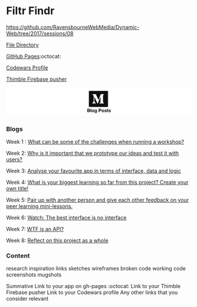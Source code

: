 # Filtr Findr
https://github.com/RavensbourneWebMedia/Dynamic-Web/tree/2017/sessions/08

[File Directory](https://github.com/CallumLovekin28/Open-Innovation-App)

[GitHub Pages](https://callumlovekin28.github.io/Open-Innovation-App/):octocat:

[Codewars Profile]()

[Thimble Firebase pusher]()

![blogs](https://raw.githubusercontent.com/CallumLovekin28/CreativeCollaboration/master/Images/blogposts.png)
### Blogs

Week 1 : [What can be some of the challenges when running a workshop?](https://medium.com/@c.lovekin/what-can-be-some-of-the-challenges-when-running-a-workshop-804fff4134ca) 

Week 2: [Why is it important that we prototype our ideas and test it with users?](https://medium.com/@c.lovekin/why-is-it-important-that-we-prototype-our-ideas-and-test-it-with-users-7349e21a4d63) 

Week 3: [Analyse your favourite app in terms of interface, data and logic]() 

Week 4: [What is your biggest learning so far from this project? Create your own title!]() 

Week 5: [Pair up with another person and give each other feedback on your peer learning mini-lessons.](https://medium.com/@c.lovekin/peer-feedback-on-javascript-mini-lessons-bea12d7d6c89)

Week 6: [Watch: The best interface is no interface](https://medium.com/@c.lovekin/the-best-interface-is-no-interface-5521bfcf1664) 

Week 7: [WTF is an API?]() 

Week 8: [Reflect on this project as a whole]() 

### Content 
research
inspiration links
sketches
wireframes
broken code
working code
screenshots
mugshots


Summative
Link to your app on gh-pages :octocat:
Link to your Thimble Firebase pusher
Link to your Codewars profile
Any other links that you consider relevant



